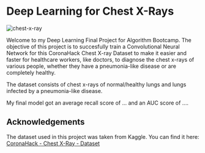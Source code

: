 # Deep Learning for Chest X-Rays


![chest-x-ray](https://els-jbs-prod-cdn.jbs.elsevierhealth.com/cms/attachment/eedbba40-16ea-4c24-993c-813fc9f13b3b/gr6.jpg)

Welcome to my Deep Learning Final Project for Algorithm Bootcamp. The objective of this project is to succesfully train a Convolutional Neural Network for this CoronaHack Chest X-ray Dataset to make it easier and faster for healthcare workers, like doctors, to diagnose the chest x-rays of various people, whether they have a pneumonia-like disease or are completely healthy.

The dataset consists of chest x-rays of normal/healthy lungs and lungs infected by a pneumonia-like disease.

My final model got an average recall score of ... and an AUC score of ....

## Acknowledgements
The dataset used in this project was taken from Kaggle. You can find it here: [CoronaHack - Chest X-Ray - Dataset](https://www.kaggle.com/praveengovi/coronahack-chest-xraydataset)
